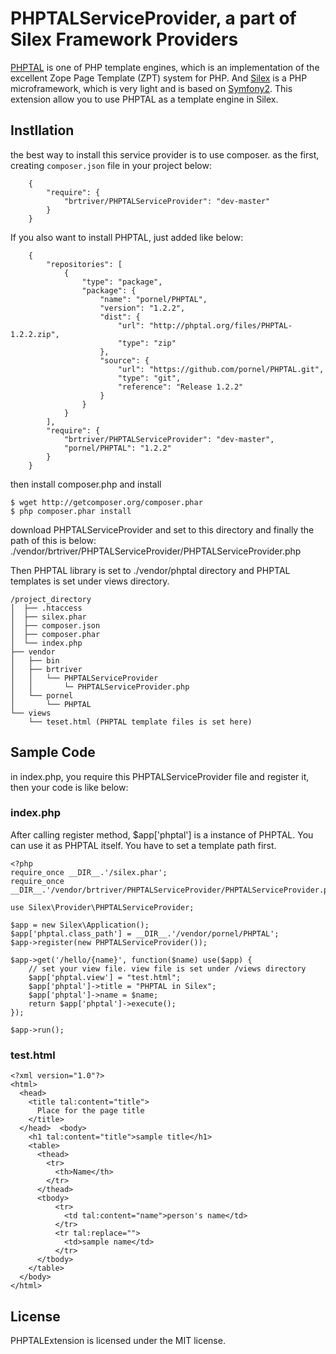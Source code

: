 # PHPTALServiceProvider, a part of Silex Framework Providers

[PHPTAL][1] is one of PHP template engines, which is an implementation of the excellent Zope Page Template (ZPT) system for PHP.
And [Silex][2] is a PHP microframework, which is very light and is based on [Symfony2][3].
This extension allow you to use PHPTAL as a template engine in Silex.

## Instllation

the best way to install this service provider is to use composer. as the first, creating `composer.json` file in your project below:

        {
            "require": {
                "brtriver/PHPTALServiceProvider": "dev-master"
            }
        }

If you also want to install PHPTAL, just added like below:

        {
            "repositories": [
                {
                    "type": "package",
                    "package": {
                        "name": "pornel/PHPTAL",
                        "version": "1.2.2",
                        "dist": {
                            "url": "http://phptal.org/files/PHPTAL-1.2.2.zip",
                            "type": "zip"
                        },
                        "source": {
                            "url": "https://github.com/pornel/PHPTAL.git",
                            "type": "git",
                            "reference": "Release 1.2.2"
                        }
                    }
                }
            ],
            "require": {
                "brtriver/PHPTALServiceProvider": "dev-master",
                "pornel/PHPTAL": "1.2.2"
            }
        }

then install composer.php and install

    $ wget http://getcomposer.org/composer.phar
    $ php composer.phar install

download PHPTALServiceProvider and set to this directory and finally the path of this is below:
./vendor/brtriver/PHPTALServiceProvider/PHPTALServiceProvider.php

Then PHPTAL library is set to ./vendor/phptal directory and PHPTAL templates is set under views directory.

    /project_directory
    │  ├── .htaccess
    │  ├── silex.phar
    │  ├── composer.json
    │  ├── composer.phar
    │  └── index.php
    ├── vendor
    │   ├── bin
    │   ├── brtriver
    │   │   └── PHPTALServiceProvider
    │   │       └─ PHPTALServiceProvider.php
    │   └── pornel
    │       └── PHPTAL
    └── views
        └── teset.html (PHPTAL template files is set here)

## Sample Code

in index.php, you require this PHPTALServiceProvider file and register it, then your code is like below:

### index.php
After calling register method, $app['phptal'] is a instance of PHPTAL. You can use it as PHPTAL itself.
You have to set a template path first.

    <?php
    require_once __DIR__.'/silex.phar';
    require_once __DIR__.'/vendor/brtriver/PHPTALServiceProvider/PHPTALServiceProvider.php';

    use Silex\Provider\PHPTALServiceProvider;

    $app = new Silex\Application();
    $app['phptal.class_path'] = __DIR__.'/vendor/pornel/PHPTAL';
    $app->register(new PHPTALServiceProvider());

    $app->get('/hello/{name}', function($name) use($app) {
        // set your view file. view file is set under /views directory
        $app['phptal.view'] = "test.html";
        $app['phptal']->title = "PHPTAL in Silex";
        $app['phptal']->name = $name;
        return $app['phptal']->execute();
    });

    $app->run();

### test.html

    <?xml version="1.0"?>
    <html>
      <head>
        <title tal:content="title">
          Place for the page title
        </title>
      </head>  <body>
        <h1 tal:content="title">sample title</h1>
        <table>
          <thead>
            <tr>
              <th>Name</th>
            </tr>
          </thead>
          <tbody>
              <tr>
                <td tal:content="name">person's name</td>
              </tr>
              <tr tal:replace="">
                <td>sample name</td>
              </tr>
          </tbody>
        </table>
      </body>
    </html>

## License

PHPTALExtension is licensed under the MIT license.

[1]: http://phptal.org/manual/en/split/introduction.html
[2]: http://silex.sensiolabs.org/
[3]: http://symfony.com